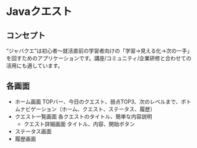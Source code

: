 # Javaクエスト

## コンセプト
“ジャバクエ”は初心者～就活直前の学習者向けの「学習→見える化→次の一手」を回すためのアプリケーションです。講座/コミュニティ/企業研修と合わせての活用にも適しています。

## 各画面
- ホーム画面
  TOPバー、今日のクエスト、弱点TOP3、次のレベルまで、ボトムナビゲーション（ホーム、クエスト、ステータス、履歴）
- クエスト一覧画面
  各クエストのタイトル、簡単な内容説明
    - クエスト詳細画面
      タイトル、内容、開始ボタン
- ステータス画面
- 履歴画面
